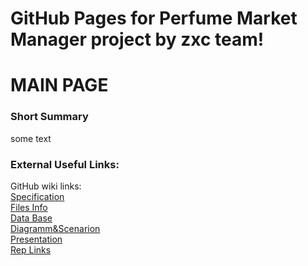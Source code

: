 # GitHub Pages for Perfume Market Manager project by zxc team!

# MAIN PAGE

### Short Summary
some text<br>

### External Useful Links:
GitHub wiki links:<br>
[Specification](https://fpmi-tp2022.github.io/labrabota5t1-zxc/func)<br>
[Files Info](https://fpmi-tp2022.github.io/labrabota5t1-zxc/file)<br>
[Data Base](https://fpmi-tp2022.github.io/labrabota5t1-zxc/bd)<br>
[Diagramm&Scenarion](https://fpmi-tp2022.github.io/labrabota5t1-zxc/diagram)<br>
[Presentation](https://fpmi-tp2022.github.io/labrabota5t1-zxc/presentation)<br>
[Rep Links](https://fpmi-tp2022.github.io/labrabota5t1-zxc/links)<br>
